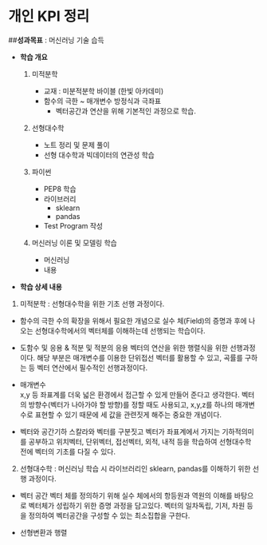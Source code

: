 # 개인 KPI 정리

##**성과목표** : 머신러닝 기술 습득

- **학습 개요**

  1. 미적분학
     - 교재 : 미분적분학 바이블 (한빛 아카데미)
     - 함수의 극한 ~ 매개변수 방정식과 극좌표  
         - 벡터공간과 연산을 위해 기본적인 과정으로 학습.
         
  2. 선형대수학
     - 노트 정리 및 문제 풀이 
     - 선형 대수학과 빅데이터의 연관성 학습
      
  3. 파이썬
     - PEP8 학습
     - 라이브러리
       - sklearn
       - pandas
     - Test Program 작성
      
  4. 머신러닝 이론 및 모델링 학습
     - 머신러닝 
     - 내용

- **학습 상세 내용**  

1. 미적분학 : 선형대수학을 위한 기초 선행 과정이다.

- 함수의 극한
    수의 확장을 위해서 필요한 개념으로 실수 체(Field)의 증명과 후에 나오는 선형대수학에서의 벡터체를 이해하는데 선행되는 학습이다.  
    
- 도함수 및 응용  & 적분 및 적분의 응용
    벡터의 연산을 위한 행렬식을 위한 선행과정이다. 해당 부분은 매개변수를 이용한 단위접선 벡터를 활용할 수 있고, 곡률를 구하는 등 벡터 연산에서 필수적인 선행과정이다.

- 매개변수  
    x,y 등 좌표계를 더욱 넓은 환경에서 접근할 수 있게 만들어 준다고 생각한다. 벡터의 방향수(벡터가 나아가야 할 방향)를 정할 때도 사용되고, x,y,z를 하나의 매개변수로 표현할 수 있기 때문에 세 값을 관련짓게 해주는 중요한 개념이다. 

- 벡터와 공간기하
    스칼라와 벡터를 구분짓고 벡터가 좌표계에서 가지는 기하적의미를 공부하고 위치벡터, 단위벡터, 접선벡터, 외적, 내적 등을 학습하여 선형대수학 전에 벡터의 기초를 다질 수 있다.
    
2. 선형대수학 : 머신러닝 학습 시 라이브러리인 sklearn, pandas를 이해하기 위한 선행 과정이다. 

- 벡터 공간
    벡터 체를 정의하기 위해 실수 체에서의 항등원과 역원의 이해를 바탕으로 벡터체가 성립하기 위한 증명 과정을 담고있다. 벡터의 일차독립, 기저, 차원 등을 정의하여 벡터공간을 구성할 수 있는 최소집합을 구한다.
     
- 선형변환과 행렬
    

